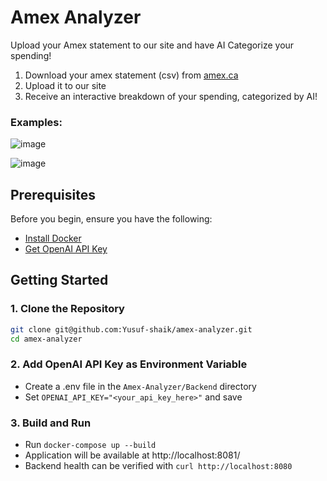# Amex Analyzer


Upload your Amex statement to our site and have AI Categorize your spending! 
1. Download your amex statement (csv) from [amex.ca](https://www.americanexpress.com/en-ca/)
2. Upload it to our site
3. Receive an interactive breakdown of your spending, categorized by AI!

### Examples:

![image](https://github.com/Yusuf-shaik/amex-analyzer/assets/43193906/31f82e14-546c-48d0-9988-6d21a547059c)

![image](https://github.com/Yusuf-shaik/amex-analyzer/assets/43193906/c3b4dbf9-7fa3-406b-b936-a27e44311618)



## Prerequisites

Before you begin, ensure you have the following:

- [Install Docker](https://www.docker.com/)
- [Get OpenAI API Key](https://platform.openai.com/api-keys)


## Getting Started

### 1. Clone the Repository

```bash
git clone git@github.com:Yusuf-shaik/amex-analyzer.git
cd amex-analyzer
```
### 2. Add OpenAI API Key as Environment Variable
 - Create a .env file in the `Amex-Analyzer/Backend` directory
 - Set `OPENAI_API_KEY="<your_api_key_here>"` and save

### 3. Build and Run
 - Run `docker-compose up --build`
 - Application will be available at http://localhost:8081/
 - Backend health can be verified with `curl http://localhost:8080`

